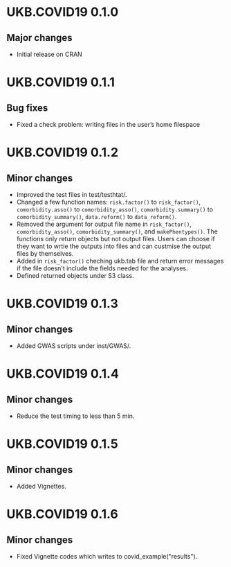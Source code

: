 # UKB.COVID19 0.1.0

## Major changes

- Initial release on CRAN

# UKB.COVID19 0.1.1

## Bug fixes

- Fixed a check problem: writing files in the user’s home filespace

# UKB.COVID19 0.1.2

## Minor changes

- Improved the test files in test/testhtat/.
- Changed a few function names: `risk.factor()` to `risk_factor()`, `comorbidity.asso()` to `comorbidity_asso()`, `comorbidity.summary()` to `comorbidity_summary()`, `data.reform()` to `data_reform()`.
- Removed the argument for output file name in `risk_factor()`, `comorbidity_asso()`, `comorbidity_summary()`, and `makePhentypes()`. The functions only return objects but not output files. Users can choose if they want to wrtie the outputs into files and can custmise the output files by themselves.
- Added in `risk_factor()` cheching ukb.tab file and return error messages if the file doesn't include the fields needed for the analyses.
- Defined returned objects under S3 class.

# UKB.COVID19 0.1.3

## Minor changes

- Added GWAS scripts under inst/GWAS/.

# UKB.COVID19 0.1.4

## Minor changes

- Reduce the test timing to less than 5 min.

# UKB.COVID19 0.1.5

## Minor changes

- Added Vignettes.

# UKB.COVID19 0.1.6

## Minor changes

- Fixed Vignette codes which writes to covid_example("results").
